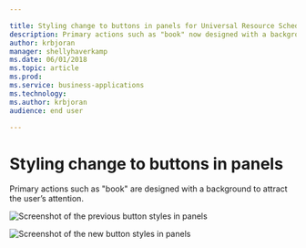 ```yaml
---

title: Styling change to buttons in panels for Universal Resource Scheduling
description: Primary actions such as "book" now designed with a background.
author: krbjoran
manager: shellyhaverkamp
ms.date: 06/01/2018
ms.topic: article
ms.prod: 
ms.service: business-applications
ms.technology: 
ms.author: krbjoran
audience: end user

---
```


# Styling change to buttons in panels

Primary actions such as "book" are designed with a background to attract the user’s attention.

![Screenshot of the previous button styles in panels](style-change-buttons-panels-1.png)

![Screenshot of the new button styles in panels](style-change-buttons-panels-2.png)
